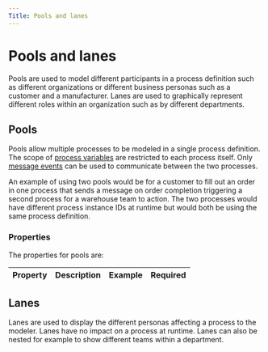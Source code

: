 ```yaml
---
Title: Pools and lanes
---
```


# Pools and lanes 
Pools are used to model different participants in a process definition such as different organizations or different business personas such as a customer and a manufacturer. Lanes are used to graphically represent different roles within an organization such as by different departments.

## Pools
Pools allow multiple processes to be modeled in a single process definition. The scope of [process variables](../../processes/variables.md) are restricted to each process itself. Only [message events](../bpmn/message.md) can be used to communicate between the two processes. 

An example of using two pools would be for a customer to fill out an order in one process that sends a message on order completion triggering a second process for a warehouse team to action. The two processes would have different process instance IDs at runtime but would both be using the same process definition. 

### Properties

The properties for pools are: 

| Property | Description | Example | Required | 
| -------- | ----------- | ------- | -------- | 

## Lanes
Lanes are used to display the different personas affecting a process to the modeler. Lanes have no impact on a process at runtime. Lanes can also be nested for example to show different teams within a department. 







